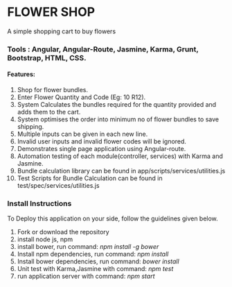 # FLOWER SHOP
A simple shopping cart to buy flowers

### Tools : Angular, Angular-Route, Jasmine, Karma, Grunt, Bootstrap, HTML, CSS.

#### Features:
  1. Shop for flower bundles.
  2. Enter Flower Quantity and Code (Eg: 10 R12).
  3. System Calculates the bundles required for the quantity provided and adds them to the cart.
  4. System optimises the order into minimum no of flower bundles to save shipping.
  5. Multiple inputs can be given in each new line.
  6. Invalid user inputs and invalid flower codes will be ignored.
  7. Demonstrates single page application using Angular-route.
  8. Automation testing of each module(controller, services) with Karma and Jasmine.
  9. Bundle calculation library can be found in app/scripts/services/utilities.js
  10. Test Scripts for Bundle Calculation can be found in test/spec/services/utilities.js


### Install Instructions
To Deploy this application on your side, follow the guidelines given below.
  1. Fork or download the repository
  2. install node js, npm
  3. install bower, run command: *npm install -g bower* 
  4. Install npm dependencies, run command: *npm install*
  5. Install bower dependencies, run command: *bower install*
  6. Unit test with Karma,Jasmine with command: *npm test*
  7. run application server with command: *npm start*

